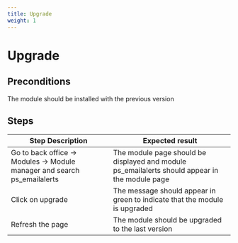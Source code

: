 ```yaml
---
title: Upgrade
weight: 1
---
```


# Upgrade

## Preconditions

The module should be installed with the previous version
## Steps
| Step Description | Expected result |
| ----- | ----- |
| Go to back office -> Modules -> Module manager and search ps_emailalerts | The module page should be displayed and module ps_emailalerts should appear in the module page  |
| Click on upgrade | The message should appear in green to indicate that the module is upgraded |
| Refresh the page | The module should be upgraded to the last version |
